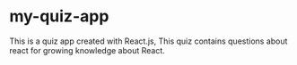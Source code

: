 # my-quiz-app
This is a quiz app created with React.js, This quiz contains questions about react for growing knowledge about React.
